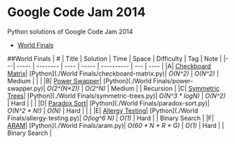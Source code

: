 # Google Code Jam 2014
Python solutions of Google Code Jam 2014

* [World Finals](https://github.com/kamyu104/GoogleCodeJam-2014#world-finals)

##World Finals
| # | Title | Solution | Time | Space | Difficulty | Tag | Note |
|---| ----- | -------- | ---- | ----- | ---------- | --- | ---- |
|A| [Checkboard Matrix](https://code.google.com/codejam/contest/7214486/dashboard#s=p0)| [Python](./World Finals/checkboard-matrix.py)| _O(N^2)_ | _O(N^2)_ | Medium | | |
|B| [Power Swapper](https://code.google.com/codejam/contest/7214486/dashboard#s=p1)| [Python](./World Finals/power-swapper.py)| _O(2^(N*2))_ | _O(2^N)_ | Medium | | Recursion |
|C| [Symmetric Trees](https://code.google.com/codejam/contest/7214486/dashboard#s=p2)| [Python](./World Finals/symmetric-trees.py)| _O(N^3 * logN)_ | _O(N^2)_ | Hard | | |
|D| [Paradox Sort](https://code.google.com/codejam/contest/7214486/dashboard#s=p3)| [Python](./World Finals/paradox-sort.py)| _O(N^2 * N!)_ | _O(N)_ | Hard | | |
|E| [Allergy Testing](https://code.google.com/codejam/contest/7214486/dashboard#s=p4)| [Python](./World Finals/allergy-testing.py)| _O(log^6 N)_ | _O(1)_ | Hard | | Binary Search |
|F| [ARAM](https://code.google.com/codejam/contest/7214486/dashboard#s=p5)| [Python](./World Finals/aram.py)| _O(60 * N * R * G)_ | _O(1)_ | Hard | | Binary Search |
